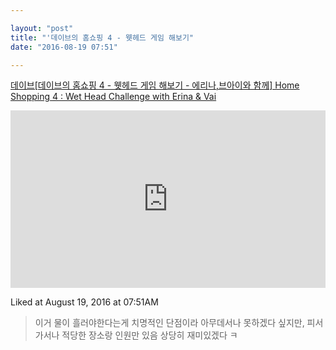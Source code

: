 ```yaml
---

layout: "post"  
title: "'데이브의 홈쇼핑 4 - 웻헤드 게임 해보기"  
date: "2016-08-19 07:51"

---
```


[데이브[데이브의 홈쇼핑 4 - 웻헤드 게임 해보기 - 에리나,브아이와 함께] Home Shopping 4 : Wet Head Challenge with Erina & Vai](http://youtu.be/JQu0goSKJXU)

<style>.embed-container { position: relative; padding-bottom: 56.25%; height: 0; overflow: hidden; max-width: 100%; } .embed-container iframe, .embed-container object, .embed-container embed { position: absolute; top: 0; left: 0; width: 100%; height: 100%; }</style><div class='embed-container'><iframe src='https://www.youtube.com/embed//JQu0goSKJXU' frameborder='0' allowfullscreen></iframe></div>

Liked at August 19, 2016 at 07:51AM

> 이거 물이 흘러야한다는게 치명적인 단점이라 아무데서나 못하겠다 싶지만, 피서가서나 적당한 장소랑 인원만 있음 상당히 재미있겠다 ㅋ